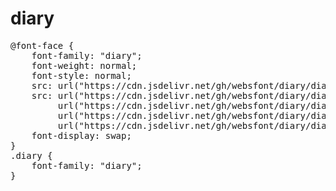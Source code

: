 # diary

<pre>
@font-face {
    font-family: "diary";
    font-weight: normal;
    font-style: normal;
    src: url("https://cdn.jsdelivr.net/gh/websfont/diary/diary.eot");
    src: url("https://cdn.jsdelivr.net/gh/websfont/diary/diary.eot?#iefix") format("embedded-opentype"),
         url("https://cdn.jsdelivr.net/gh/websfont/diary/diary.woff2") format("woff2"),
         url("https://cdn.jsdelivr.net/gh/websfont/diary/diary.woff") format("woff"),
         url("https://cdn.jsdelivr.net/gh/websfont/diary/diary.ttf") format("truetype");
    font-display: swap;
}
.diary {
    font-family: "diary";
}
  
</pre>
